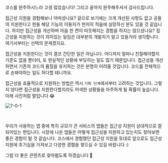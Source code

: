 
코스를 완주하시느라 고생 많았습니다! 그리고 끝까지 완주해주셔서 감사드립니다. <br>

접근성 지원을 경험해보니 어떠셨나요? 겉으로 보기에는 크게 개선된 사항도 없고 공들여 지원한다고 한들 해당 기능의 이용자가 현저히 적음에 실망하신 분도 있을 것 같습니다. 하지만 접근성을 개선하며 마음 한 켠이 따듯해지는 경험을 하지는 않으셨나요? 접근성을 지원하는 것이 의미있는 일임은 대부분의 개발자가 알고 있을거라 생각합니다. 여기서부터는 선택의 문제겠지요. <br>

접근성을 지원한다는 것이 결코 간단한 일은 아닙니다. 어디까지 얼마나 친절해야할지 기준도 없을 뿐더러, 또 현실적인 상황에 부딪히는 일도 많기 때문입니다. 접근성을 개선하면서 기존의 코드의 품질을 유지하는 것은 분명히 어려울 것입니다. 코드를 전체적으로 손봐야하는 일도 허다할 테니까요. <br>

접근성을 효율적으로 지원하는 방법은 역시 `기획 단계`에서부터 고려하는 것입니다. 그렇지 않다면 접근성을 지원한다할지라도 어색한 상황들을 마주하게 될 확률이 높습니다. 아래 사진처럼 말입니다 😂

![7-0-1](https://user-images.githubusercontent.com/73867548/139180025-e76710aa-ac72-454b-bcfa-8c463ff8ac1d.jpg)

<br>

우리가 사용하는 앱 중에 특히 규모가 큰 서비스의 앱들은 접근성 지원이 상대적으로 잘 되어있는 편입니다. 시장에 나온 앱들은 어떻게 접근성을 지원하고 있는지도 찾아보면 좋은 경험이 될 것 같습니다. 코스에서 경험했던 접근성 지원을 토대로 앞으로도 접근성 지원에 호기심을 가져보고 다양한 경험을 쌓으실 수 있길 바랍니다 :)

그럼 더 좋은 콘텐츠로 찾아뵙도록 하겠습니다 🌳